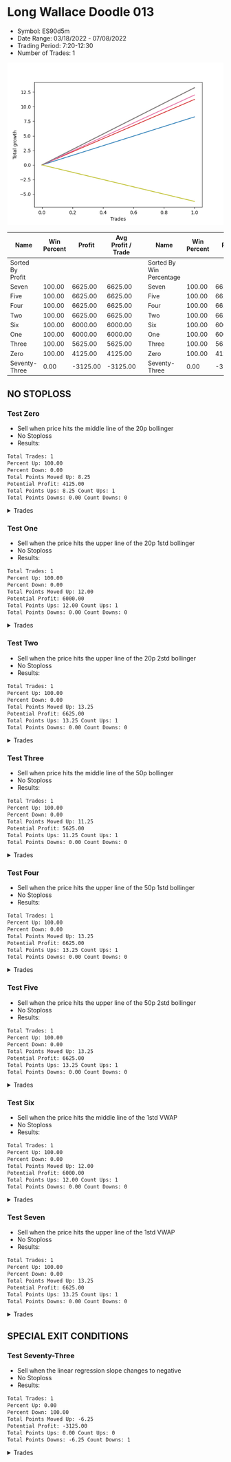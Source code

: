 # Long Wallace Doodle 013 
- Symbol: ES90d5m
- Date Range: 03/18/2022 - 07/08/2022
- Trading Period: 7:20-12:30
- Number of Trades: 1

![Plot](LongWallaceDoodle013ES90d5m.png)

| Name | Win Percent | Profit | Avg Profit / Trade |     | Name | Win Percent | Profit | Avg Profit / Trade |
| ---- | ----------- | ------ | ------------------ | --- | ---- | ----------- | ------ | ------------------ |
| Sorted By <br> Profit | | | | | Sorted By <br> Win Percentage ||||
| Seven | 100.00 | 6625.00 | 6625.00 |     | Seven | 100.00 | 6625.00 | 6625.00 |
| Five | 100.00 | 6625.00 | 6625.00 |     | Five | 100.00 | 6625.00 | 6625.00 |
| Four | 100.00 | 6625.00 | 6625.00 |     | Four | 100.00 | 6625.00 | 6625.00 |
| Two | 100.00 | 6625.00 | 6625.00 |     | Two | 100.00 | 6625.00 | 6625.00 |
| Six | 100.00 | 6000.00 | 6000.00 |     | Six | 100.00 | 6000.00 | 6000.00 |
| One | 100.00 | 6000.00 | 6000.00 |     | One | 100.00 | 6000.00 | 6000.00 |
| Three | 100.00 | 5625.00 | 5625.00 |     | Three | 100.00 | 5625.00 | 5625.00 |
| Zero | 100.00 | 4125.00 | 4125.00 |     | Zero | 100.00 | 4125.00 | 4125.00 |
| Seventy-Three | 0.00 | -3125.00 | -3125.00 |     | Seventy-Three | 0.00 | -3125.00 | -3125.00 |

## NO STOPLOSS

### Test Zero
* Sell when price hits the middle line of the 20p bollinger
* No Stoploss
* Results:
```
Total Trades: 1
Percent Up: 100.00
Percent Down: 0.00
Total Points Moved Up: 8.25
Potential Profit: 4125.00
Total Points Ups: 8.25 Count Ups: 1
Total Points Downs: 0.00 Count Downs: 0
```

<details><summary>Trades</summary>

<code>In: 2022-04-20 11:45:00		Out: 2022-04-20 12:25:05		Total Position Time: 40:05		Total Move Up: 8.25		Total to Date: 8.25</code> <br />


</details>

### Test One
* Sell when the price hits the upper line of the 20p 1std bollinger
* No Stoploss
* Results:
```
Total Trades: 1
Percent Up: 100.00
Percent Down: 0.00
Total Points Moved Up: 12.00
Potential Profit: 6000.00
Total Points Ups: 12.00 Count Ups: 1
Total Points Downs: 0.00 Count Downs: 0
```

<details><summary>Trades</summary>

<code>In: 2022-04-20 11:45:00		Out: 2022-04-20 12:45:15		Total Position Time: 60:15		Total Move Up: 12.00		Total to Date: 12.00</code> <br />


</details>

### Test Two
* Sell when the price hits the upper line of the 20p 2std bollinger
* No Stoploss
* Results:
```
Total Trades: 1
Percent Up: 100.00
Percent Down: 0.00
Total Points Moved Up: 13.25
Potential Profit: 6625.00
Total Points Ups: 13.25 Count Ups: 1
Total Points Downs: 0.00 Count Downs: 0
```

<details><summary>Trades</summary>

<code>In: 2022-04-20 11:45:00		Out: 2022-04-20 12:50:00		Total Position Time: 65:00		Total Move Up: 13.25		Total to Date: 13.25</code> <br />


</details>

### Test Three
* Sell when price hits the middle line of the 50p bollinger
* No Stoploss
* Results:
```
Total Trades: 1
Percent Up: 100.00
Percent Down: 0.00
Total Points Moved Up: 11.25
Potential Profit: 5625.00
Total Points Ups: 11.25 Count Ups: 1
Total Points Downs: 0.00 Count Downs: 0
```

<details><summary>Trades</summary>

<code>In: 2022-04-20 11:45:00		Out: 2022-04-20 12:25:50		Total Position Time: 40:50		Total Move Up: 11.25		Total to Date: 11.25</code> <br />


</details>

### Test Four
* Sell when the price hits the upper line of the 50p 1std bollinger
* No Stoploss
* Results:
```
Total Trades: 1
Percent Up: 100.00
Percent Down: 0.00
Total Points Moved Up: 13.25
Potential Profit: 6625.00
Total Points Ups: 13.25 Count Ups: 1
Total Points Downs: 0.00 Count Downs: 0
```

<details><summary>Trades</summary>

<code>In: 2022-04-20 11:45:00		Out: 2022-04-20 12:50:00		Total Position Time: 65:00		Total Move Up: 13.25		Total to Date: 13.25</code> <br />


</details>

### Test Five
* Sell when the price hits the upper line of the 50p 2std bollinger
* No Stoploss
* Results:
```
Total Trades: 1
Percent Up: 100.00
Percent Down: 0.00
Total Points Moved Up: 13.25
Potential Profit: 6625.00
Total Points Ups: 13.25 Count Ups: 1
Total Points Downs: 0.00 Count Downs: 0
```

<details><summary>Trades</summary>

<code>In: 2022-04-20 11:45:00		Out: 2022-04-20 12:50:00		Total Position Time: 65:00		Total Move Up: 13.25		Total to Date: 13.25</code> <br />


</details>

### Test Six
* Sell when the price hits the middle line of the 1std VWAP
* No Stoploss
* Results:
```
Total Trades: 1
Percent Up: 100.00
Percent Down: 0.00
Total Points Moved Up: 12.00
Potential Profit: 6000.00
Total Points Ups: 12.00 Count Ups: 1
Total Points Downs: 0.00 Count Downs: 0
```

<details><summary>Trades</summary>

<code>In: 2022-04-20 11:45:00		Out: 2022-04-20 12:26:10		Total Position Time: 41:10		Total Move Up: 12.00		Total to Date: 12.00</code> <br />


</details>

### Test Seven
* Sell when the price hits the upper line of the 1std VWAP
* No Stoploss
* Results:
```
Total Trades: 1
Percent Up: 100.00
Percent Down: 0.00
Total Points Moved Up: 13.25
Potential Profit: 6625.00
Total Points Ups: 13.25 Count Ups: 1
Total Points Downs: 0.00 Count Downs: 0
```

<details><summary>Trades</summary>

<code>In: 2022-04-20 11:45:00		Out: 2022-04-20 12:50:00		Total Position Time: 65:00		Total Move Up: 13.25		Total to Date: 13.25</code> <br />


</details>

## SPECIAL EXIT CONDITIONS 

### Test Seventy-Three
* Sell when the linear regression slope changes to negative
* No Stoploss
* Results:
```
Total Trades: 1
Percent Up: 0.00
Percent Down: 100.00
Total Points Moved Up: -6.25
Potential Profit: -3125.00
Total Points Ups: 0.00 Count Ups: 0
Total Points Downs: -6.25 Count Downs: 1
```

<details><summary>Trades</summary>

<code>In: 2022-04-20 11:45:00		Out: 2022-04-20 11:58:00		Total Position Time: 13:00		Total Move Up: -6.25		Total to Date: -6.25</code> <br />


</details>